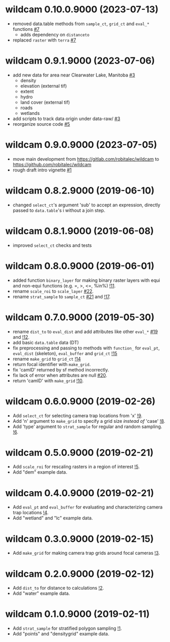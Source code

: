 # wildcam 0.10.0.9000 (2023-07-13)

* removed data.table methods from `sample_ct`, `grid_ct` and `eval_*` functions [#7](https://github.com/robitalec/wildcam/pull/7)
	- adds dependency on `distanceto`
* replaced `raster` with `terra` [#7](https://github.com/robitalec/wildcam/pull/7)


# wildcam 0.9.1.9000 (2023-07-06)

* add new data for area near Clearwater Lake, Manitoba [#3](https://github.com/robitalec/wildcam/pull/3)
	- density
	- elevation (external tif)
	- extent
	- hydro
	- land cover (external tif)
	- roads
	- wetlands
* add scripts to track data origin under data-raw/ [#3](https://github.com/robitalec/wildcam/pull/3)
* reorganize source code [#5](https://github.com/robitalec/wildcam/pull/5)


# wildcam 0.9.0.9000 (2023-07-05)

* move main development from https://gitlab.com/robitalec/wildcam to https://github.com/robitalec/wildcam
* rough draft intro vignette [#1](https://github.com/robitalec/wildcam/pull/1)



# wildcam 0.8.2.9000 (2019-06-10)

* changed `select_ct`'s argument 'sub' to accept an expression, directly passed to `data.table`'s i without a join step. 



# wildcam 0.8.1.9000 (2019-06-08)

* improved `select_ct` checks and tests



# wildcam 0.8.0.9000 (2019-06-01) 

* added function `binary_layer` for making binary raster layers with equi and non-equi functions (e.g. =, >, <=, %in%) [!11](https://gitlab.com/robit.a/wildcam/merge_requests/11).
* rename `scale_roi` to `scale_layer` [#22](https://gitlab.com/robit.a/wildcam/issues/22). 
* rename `strat_sample` to `sample_ct` [#21](https://gitlab.com/robit.a/wildcam/issues/21) and [!17](https://gitlab.com/robit.a/wildcam/merge_requests/17). 



# wildcam 0.7.0.9000 (2019-05-30) 

* rename `dist_to` to `eval_dist` and add attributes like other `eval_*` [#19](https://gitlab.com/robit.a/wildcam/issues/19) and [!12](https://gitlab.com/robit.a/wildcam/merge_requests/12). 
* add basic `data.table` data (DT)
* fix preprocessing and passing to methods with `function_` for `eval_pt`, `eval_dist` (skeleton), `eval_buffer` and `grid_ct`  [!15](https://gitlab.com/robit.a/wildcam/merge_requests/15) 
* rename `make_grid` to `grid_ct` [!14](https://gitlab.com/robit.a/wildcam/merge_requests/14) 
* return focal identifier with `make_grid`. 
* fix 'camID' returned by sf method incorrectly. 
* fix lack of error when attributes are null [#20](https://gitlab.com/robit.a/wildcam/issues/20). 
* return 'camID' with `make_grid` [!10](https://gitlab.com/robit.a/wildcam/merge_requests/10). 



# wildcam 0.6.0.9000 (2019-02-26) 

* Add `select_ct` for selecting camera trap locations from 'x' [!9](https://gitlab.com/robit.a/wildcam/merge_requests/9). 
* Add 'n' argument to `make_grid` to specify a grid size *instead of* 'case' [!8](https://gitlab.com/robit.a/wildcam/merge_requests/8). 
* Add 'type' argument to `strat_sample` for regular and random sampling. [!6](https://gitlab.com/robit.a/wildcam/merge_requests/6). 



# wildcam 0.5.0.9000 (2019-02-21) 

* Add `scale_roi` for rescaling rasters in a region of interest  [!5](https://gitlab.com/robit.a/wildcam/merge_requests/5). 
* Add "dem" example data. 



# wildcam 0.4.0.9000 (2019-02-21) 

* Add `eval_pt` and `eval_buffer` for evaluating and characterizing camera trap locations [!4](https://gitlab.com/robit.a/wildcam/merge_requests/4). 
* Add "wetland" and "lc" example data. 



# wildcam 0.3.0.9000 (2019-02-15) 

* Add `make_grid` for making camera trap grids around focal cameras [!3](https://gitlab.com/robit.a/wildcam/merge_requests/3). 



# wildcam 0.2.0.9000 (2019-02-12) 

* Add `dist_to` for distance to calculations [!2](https://gitlab.com/robit.a/wildcam/merge_requests/2). 
* Add "water" example data. 



# wildcam 0.1.0.9000 (2019-02-11) 

* Add `strat_sample` for stratified polygon sampling [!1](https://gitlab.com/robit.a/wildcam/merge_requests/1). 
* Add "points" and "densitygrid" example data. 


